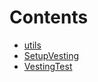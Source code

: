 

# Contents
- [utils](/src/test/utils)
- [SetupVesting](SetupVesting.t.sol/contract.SetupVesting.md)
- [VestingTest](Vesting.t.sol/contract.VestingTest.md)
